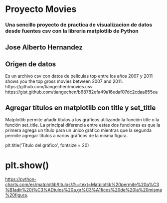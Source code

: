 
<h1>Proyecto Movies</h1>
<h3>Una sencillo proyecto de practica de visualizacion de datos desde fuentes csv con la libreria matplotlib de Python</h3>
<h2>Jose Alberto Hernandez</h2>

<h2>Origen de datos</h2>
 Es un archivo csv con datos de peliculas top entre los años 2007 y 2011
 shows you the top gross movies between 2007 and 2011.
https://github.com/tiangechen/movies.csv
https://gist.github.com/tiangechen/b68782efa49a16edaf07dc2cdaa855ea

<h2>Agregar títulos en matplotlib con title y set_title</h2>

Matplotlib permite añadir títulos a los gráficos utilizando la función title o la función set_title. La principal diferencia entre estas dos funciones es que la primera agrega un título para un único gráfico mientras que la segunda permite agregar títulos a varios gráficos de la misma figura. 

plt.title('Título del gráfico', fontsize = 20)
# plt.show()

https://python-charts.com/es/matplotlib/titulos/#:~:text=Matplotlib%20permite%20a%C3%B1adir%20t%C3%ADtulos%20a,gr%C3%A1ficos%20de%20la%20misma%20figura.
